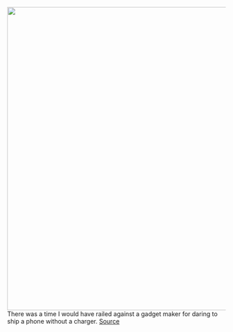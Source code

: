 <img src='https://cdn.vox-cdn.com/uploads/chorus_asset/file/11490453/a-01.0.png' width='700px' /><br/>
There was a time I would have railed against a gadget maker for daring to ship a phone without a charger.
<a href='https://www.theverge.com/circuitbreaker/2021/1/14/22231102/samsung-apple-kill-charging-brick-obituary-eulogy'> Source <a/>